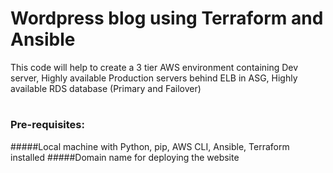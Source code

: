 #
#
# Wordpress blog using Terraform and Ansible
This code will help to create a 3 tier AWS environment containing Dev server, Highly available Production servers behind ELB in ASG, Highly available RDS database (Primary and Failover)
#
#
### Pre-requisites:
#####Local machine with Python, pip, AWS CLI, Ansible, Terraform installed
#####Domain name for deploying the website

